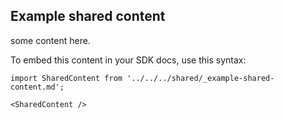 ## Example shared content

some content here.

To embed this content in your SDK docs, use this syntax:

```mdx
import SharedContent from '../../../shared/_example-shared-content.md';

<SharedContent />
```
